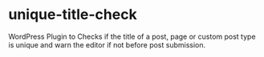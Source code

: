 # unique-title-check
WordPress Plugin to Checks if the title of a post, page or custom post type is unique and warn the editor if not before post submission.
